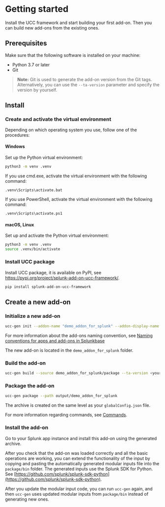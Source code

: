 # Getting started

Install the UCC framework and start building your first add-on. Then you can build new add-ons from the existing ones.

## Prerequisites

Make sure that the following software is installed on your machine:

* Python 3.7 or later
* Git

> **Note:** Git is used to generate the add-on version from the Git tags. Alternatively, you can use the `--ta-version` parameter and specify the version by yourself.

## Install

### Create and activate the virtual environment

Depending on which operating system you use, follow one of the procedures:

#### Windows

Set up the Python virtual environment:

```bash
python3 -m venv .venv
```

If you use cmd.exe, activate the virtual environment with the following command:

```bash
.venv\Scripts\activate.bat
```

If you use PowerShell, activate the virtual environment with the following command:

```bash
.venv\Scripts\activate.ps1
```

#### macOS, Linux

Set up and activate the Python virtual environment:

```bash
python3 -m venv .venv
source .venv/bin/activate
```

### Install UCC package

Install UCC package, it is available on PyPI, see <https://pypi.org/project/splunk-add-on-ucc-framework/>.

```bash
pip install splunk-add-on-ucc-framework
```

## Create a new add-on

### Initialize a new add-on

```bash
ucc-gen init --addon-name "demo_addon_for_splunk" --addon-display-name "Demo Add-on for Splunk" --addon-input-name demo_input
```

For more information about the add-ons naming convention, see [Naming conventions for apps and add-ons in Splunkbase](https://dev.splunk.com/enterprise/docs/releaseapps/splunkbase/namingguidelines/)

The new add-on is located in the `demo_addon_for_splunk` folder.

### Build the add-on

```bash
ucc-gen build --source demo_addon_for_splunk/package --ta-version <your ta version>
```

### Package the add-on

```bash
ucc-gen package --path output/demo_addon_for_splunk
```

The archive is created on the same level as your `globalConfig.json` file.

For more information regarding commands, see [Commands](commands.md).

### Install the add-on

Go to your Splunk app instance and install this add-on using the generated archive.

After you check that the add-on was loaded correctly and all the basic operations are working, you can extend the functionality of the input by copying and pasting the automatically generated modular inputs file into the `package/bin` folder. The generated inputs use the Splunk SDK for Python. See [https://github.com/splunk/splunk-sdk-python](https://github.com/splunk/splunk-sdk-python).

After you update the modular input code, you can run `ucc-gen` again, and then `ucc-gen` uses updated modular inputs from `package/bin` instead of generating new ones.
